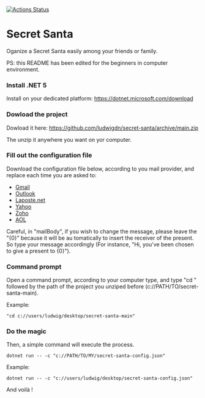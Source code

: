 [![Actions Status](https://github.com/ludwigdn/secret-santa/workflows/.NET%20Core/badge.svg)](https://github.com/ludwigdn/secret-santa/actions)

# Secret Santa

Oganize a Secret Santa easily among your friends or family.

PS: this README has been edited for the beginners in computer environment.

### Install .NET 5

Install on your dedicated platform: https://dotnet.microsoft.com/download

### Dowload the project

Dowload it here: https://github.com/ludwigdn/secret-santa/archive/main.zip

The unzip it anywhere you want on yor computer.

### Fill out the configuration file

Download the configuration file below, according to you mail provider, and replace each time you are asked to:

- [Gmail](https://raw.githubusercontent.com/ludwigdn/secret-santa/main/README/configs/gmail/config_en.json)
- [Outlook](https://raw.githubusercontent.com/ludwigdn/secret-santa/main/README/configs/outlook/config_en.json)
- [Laposte.net](https://raw.githubusercontent.com/ludwigdn/secret-santa/main/README/configs/laposte/config_en.json)
- [Yahoo](https://raw.githubusercontent.com/ludwigdn/secret-santa/main/README/configs/yahoo/config_en.json)
- [Zoho](https://raw.githubusercontent.com/ludwigdn/secret-santa/main/README/configs/zoho/config_en.json)
- [AOL](https://raw.githubusercontent.com/ludwigdn/secret-santa/main/README/configs/aol/config_en.json)

Careful, in "mailBody", if you wish to change the message, please leave the "{0}" because it will be au tomatically to insert the receiver of the present. So type your message accordingly (For instance, "Hi, you've been chosen to give a present to {0}").

### Command prompt

Open a command prompt, according to your computer type, and type "cd " followed by the path of the project you unziped before (c://PATH/TO/secret-santa-main).

Example: 
```
"cd c://users/ludwig/desktop/secret-santa-main"
```

### Do the magic

Then, a simple command will execute the process.

```
dotnet run -- -c "c://PATH/TO/MY/secret-santa-config.json"
```

Example:
```
dotnet run -- -c "c://users/ludwig/desktop/secret-santa-config.json"
```

And voilà !
